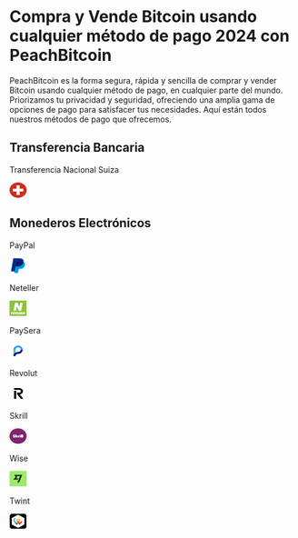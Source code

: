 <body class="payment-methods-page">

# Compra y Vende Bitcoin usando cualquier método de pago 2024 con PeachBitcoin

PeachBitcoin es la forma segura, rápida y sencilla de comprar y vender Bitcoin usando cualquier método de pago, en cualquier parte del mundo. Priorizamos tu privacidad y seguridad, ofreciendo una amplia gama de opciones de pago para satisfacer tus necesidades. Aquí están todos nuestros métodos de pago que ofrecemos.

## Transferencia Bancaria

<div class="payment-grid">
    <div class="payment-grid-item">
        <p>Transferencia Nacional Suiza</p> 
        <img src="/img/faq/logoimg/nationalswitzer.png" width="30px" height="27px" alt="Compra bitcoin con Transferencia Nacional Suiza, Vende bitcoin con Transferencia Nacional Suiza">
    </div>
</div>

## Monederos Electrónicos

<div class="payment-grid">
    <div class="payment-grid-item">
        <p>PayPal</p>
        <img src="/img/faq/logoimg/paypal.png" width="30px" height="27px" alt="Compra bitcoin con PayPal, Vende bitcoin con PayPal">
    </div>
    <div class="payment-grid-item">
        <p>Neteller</p> 
        <img src="/img/faq/logoimg/neteller.png" width="30px" height="27px" alt="Compra bitcoin con Neteller, Vende bitcoin con Neteller">
    </div>
    <div class="payment-grid-item">
        <p>PaySera</p> 
        <img src="/img/faq/logoimg/paysera.png" width="30px" height="27px" alt="Compra bitcoin con PaySera, Vende bitcoin con PaySera">
    </div>
    <div class="payment-grid-item">
        <p>Revolut</p> 
        <img src="/img/faq/logoimg/revolut.png" width="30px" height="27px" alt="Compra bitcoin con Revolut, Vende bitcoin con Revolut">
    </div>
    <div class="payment-grid-item">
        <p>Skrill</p> 
        <img src="/img/faq/logoimg/skrill.png" width="30px" height="27px" alt="Compra bitcoin con Skrill, Vende bitcoin con Skrill">
    </div>
    <div class="payment-grid-item">
        <p>Wise</p>
        <img src="/img/faq/logoimg/wise.png" width="30px" height="27px" alt="Compra bitcoin con Wise, Vende bitcoin con Wise">
    </div>
    <div class="payment-grid-item">
       <p>Twint</p> 
        <img src="/img/faq/logoimg/twint.png" width="30px" height="27px" alt="Compra Bitcoin con Twint, Vende Bitcoin con Twint">
    </div>
</div>

</body>
